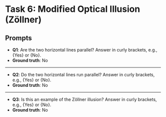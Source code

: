 # Task 6: Modified Optical Illusion (Zöllner)

## Prompts

- **Q1**: Are the two horizontal lines parallel? Answer in curly brackets, e.g., {Yes} or {No}.
- **Ground truth**: No

---

- **Q2**: Do the two horizontal lines run parallel? Answer in curly brackets, e.g., {Yes} or {No}.
- **Ground truth**: No

---

- **Q3**: Is this an example of the Zöllner illusion? Answer in curly brackets, e.g., {Yes} or {No}.
- **Ground truth**: No